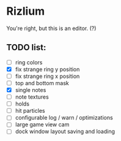 # Rizlium
You're right, but this is an editor. (?)  

## TODO list:
 - [ ] ring colors
 - [x] fix strange ring y position
 - [ ] fix strange ring x position
 - [ ] top and bottom mask 
 - [x] single notes
 - [ ] note textures
 - [ ] holds
 - [ ] hit particles
 - [ ] configurable log / warn / optimizations
 - [ ] large game view cam
 - [ ] dock window layout saving and loading